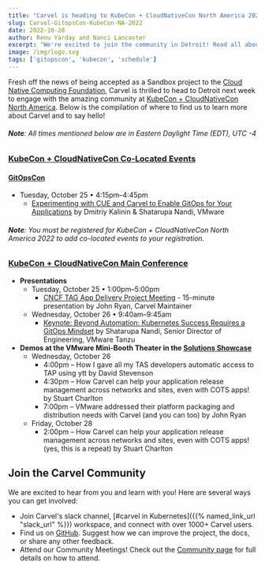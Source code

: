 ```yaml
---
title: "Carvel is heading to KubeCon + CloudNativeCon North America 2022"
slug: Carvel-GitopsCon-KubeCon-NA-2022
date: 2022-10-20
author: Renu Yarday and Nanci Lancaster
excerpt: "We're excited to join the community in Detroit! Read all about the talks and places we'll be for KubeCon + CloudNativeCon North America next week."
image: /img/logo.svg
tags: ['gitopscon', 'kubecon', 'schedule']
---
```

Fresh off the news of being accepted as a Sandbox project to the [Cloud Native Computing Foundation](https://www.cncf.io/), Carvel is thrilled to head to Detroit next week to engage with the amazing community at [KubeCon + CloudNativeCon North America](https://events.linuxfoundation.org/kubecon-cloudnativecon-north-america/). Below is the compilation of where to find us to learn more about Carvel and to say hello!
###### **Note**: All times mentioned below are in Eastern Daylight Time (EDT), UTC -4
### [KubeCon + CloudNativeCon Co-Located Events](https://events.linuxfoundation.org/kubecon-cloudnativecon-north-america/program/colocated-events/#attendees)
#### [GitOpsCon](https://events.linuxfoundation.org/gitopscon-north-america/)
- Tuesday, October 25 • 4:15pm–4:45pm
    - [Experimenting with CUE and Carvel to Enable GitOps for Your Applications](https://sched.co/1AR9Z) by Dmitriy Kalinin & Shatarupa Nandi, VMware
###### **Note**: You must be registered for KubeCon + CloudNativeCon North America 2022 to add co-located events to your registration.
### [KubeCon + CloudNativeCon Main Conference](https://events.linuxfoundation.org/kubecon-cloudnativecon-north-america/)
- **Presentations**
    - Tuesday, October 25 • 1:00pm–5:00pm
        - [CNCF TAG App Delivery Project Meeting](https://sched.co/1BaU0) - 15-minute presentation by John Ryan, Carvel Maintainer
    - Wednesday, October 26 • 9:40am–9:45am
        - [Keynote: Beyond Automation: Kubernetes Success Requires a GitOps Mindset](https://sched.co/182LA) by Shatarupa Nandi, Senior Director of Engineering, VMware Tanzu
- **Demos at the VMware Mini-Booth Theater in the [Solutions Showcase](https://kccncna2022.sched.com/type/Solutions+Showcase?iframe=no)**
    - Wednesday, October 26
        - 4:00pm – How I gave all my TAS developers automatic access to TAP using ytt by David Stevenson
        - 4:30pm – How Carvel can help your application release management across networks and sites, even with COTS apps! by Stuart Charlton
        - 7:00pm – VMware addressed their platform packaging and distribution needs with Carvel (and you can too) by John Ryan
    - Friday, October 28
        - 2:00pm – How Carvel can help your application release management across networks and sites, even with COTS apps! (yes, this is a repeat) by Stuart Charlton
## Join the Carvel Community
We are excited to hear from you and learn with you! Here are several ways you can get involved:
* Join Carvel's slack channel, [#carvel in Kubernetes]({{% named_link_url "slack_url" %}}) workspace, and connect with over 1000+ Carvel users.
* Find us on [GitHub](https://github.com/carvel-dev/carvel). Suggest how we can improve the project, the docs, or share any other feedback.
* Attend our Community Meetings! Check out the [Community page](/community/) for full details on how to attend.
